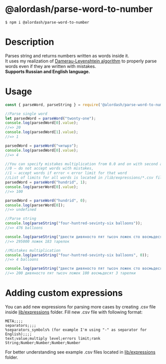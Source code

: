# @alordash/parse-word-to-number

```
$ npm i @alordash/parse-word-to-number
```  

# Description

Parses string and returns numbers written as words inside it.  
It uses my realization of [Damerau-Levenshtein algorithm](https://github.com/alordash/damerau-levenshtein) to properly parse words even if they are written with mistakes.  
**Supports Russian and English language.**

# Usage

```javascript
const { parseWord, parseString } = require('@alordash/parse-word-to-number');

//Parse single word
let parsedWord = parseWord("twonty-one");
console.log(parsedWord[0].value);
//=> 20
console.log(parsedWord[1].value);
//=> 1

parsedWord = parseWord("читырэ");
console.log(parsedWord[0].value);
//=> 4

//You can specify mistakes multiplication from 0.0 and on with second argument, where
//0 — do not accept words with mistakes,
//1 — accept words if error < error limit for that word
//List of limits for all words is located in /lib/expressions/*.csv files
parsedWord = parseWord("hundrid", 1);
console.log(parserWord[0].value);
//=> 100

parsedWord = parseWord("hundrid", 0);
console.log(parserWord[0]);
//=> undefined

//Parse string
console.log(parseString("four-huntred-sevinty-six balloons"));
//=> 476 balloons

console.log(parseString("двести дивяносто пят тысоч ложек сто восмьдесят три тарелки"));
//=> 295000 ложек 183 тарелок

//Mistakes multiplication
console.log(parseString("four-huntred-sevinty-six balloons", 0));
//=> 4 balloons

console.log(parseString("двести дивяносто пят тысоч ложек сто восмьдесят три тарелки", 0));
//=> 200 дивяносто пят тысоч ложек 100 восмьдесят 3 тарелки
```

# Adding custom expressions

You can add new expressions for parsing more cases by creating .csv file inside [lib/expressions](https://github.com/alordash/parse-word-to-number/tree/master/lib/expressions) folder.
Fill new .csv file with following format:
```
META;;;;
separators;;;;
%separators_symbols% (for example I'm using "-" as separator for English);;;;
text;value;multiply level;errors limit;rank
String;Number;Number;Number;Number
```
For better understanding see example .csv files located in [lib/expressions](https://github.com/alordash/parse-word-to-number/tree/master/lib/expressions) folder.
